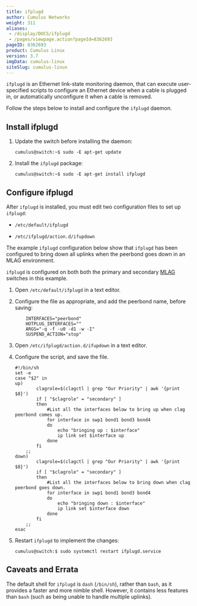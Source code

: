 ```yaml
---
title: ifplugd
author: Cumulus Networks
weight: 311
aliases:
 - /display/DOCS/ifplugd
 - /pages/viewpage.action?pageId=8362693
pageID: 8362693
product: Cumulus Linux
version: 3.7
imgData: cumulus-linux
siteSlug: cumulus-linux
---
```

`ifplugd` is an Ethernet link-state monitoring daemon, that can execute
user-specified scripts to configure an Ethernet device when a cable is
plugged in, or automatically unconfigure it when a cable is removed.

Follow the steps below to install and configure the `ifplugd` daemon.

## Install ifplugd

1.  Update the switch before installing the daemon:

        cumulus@switch:~$ sudo -E apt-get update

2.  Install the `ifplugd` package:

        cumulus@switch:~$ sudo -E apt-get install ifplugd

## Configure ifplugd

After `ifplugd` is installed, you must edit two configuration files to set up `ifplugd`:

  - `/etc/default/ifplugd`

  - `/etc/ifplugd/action.d/ifupdown`

The example `ifplugd` configuration below show that `ifplugd` has been
configured to bring down all uplinks when the peerbond goes down in an
MLAG environment.

`ifplugd` is configured on both both the primary and secondary
[MLAG](../../../Layer-2/Multi-Chassis-Link-Aggregation-MLAG)
switches in this example.

1.  Open `/etc/default/ifplugd` in a text editor.

2.  Configure the file as appropriate, and add the peerbond name, before
    saving:

    ```
        INTERFACES="peerbond"
        HOTPLUG_INTERFACES=""
        ARGS="-q -f -u0 -d1 -w -I"
        SUSPEND_ACTION="stop"
    ```

3.  Open `/etc/ifplugd/action.d/ifupdown` in a text editor.

4.  Configure the script, and save the file.

        #!/bin/sh
        set -e
        case "$2" in
        up)
                clagrole=$(clagctl | grep "Our Priority" | awk '{print $8}')
                if [ "$clagrole" = "secondary" ]
                then
                    #List all the interfaces below to bring up when clag peerbond comes up.
                    for interface in swp1 bond1 bond3 bond4
                    do
                        echo "bringing up : $interface"  
                        ip link set $interface up
                    done
                fi
            ;;
        down)
                clagrole=$(clagctl | grep "Our Priority" | awk '{print $8}')
                if [ "$clagrole" = "secondary" ]
                then
                    #List all the interfaces below to bring down when clag peerbond goes down.
                    for interface in swp1 bond1 bond3 bond4
                    do
                        echo "bringing down : $interface"
                        ip link set $interface down
                    done
                fi
            ;;
        esac

5.  Restart `ifplugd` to implement the changes:

        cumulus@switch:$ sudo systemctl restart ifplugd.service

## Caveats and Errata

The default shell for `ifplugd` is `dash` (`/bin/sh`), rather than
`bash`, as it provides a faster and more nimble shell. However, it
contains less features than `bash` (such as being unable to handle
multiple uplinks).
